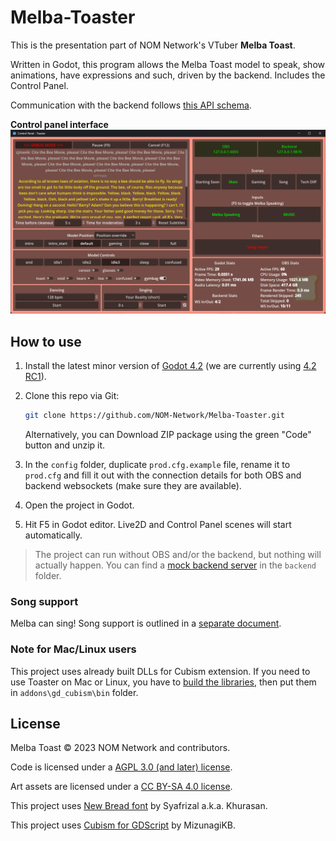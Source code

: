 # Melba-Toaster

This is the presentation part of NOM Network's VTuber **Melba Toast**.

Written in Godot, this program allows the Melba Toast model to speak, show animations, have expressions and such, driven by the backend. Includes the Control Panel.

Communication with the backend follows [this API schema](API_SCHEMA.md).

**Control panel interface**
![Interface](readme_assets/interface.png)

## How to use

1. Install the latest minor version of [Godot 4.2](https://godotengine.org/download/windows/) (we are currently using [4.2 RC1](https://godotengine.org/article/release-candidate-godot-4-2-rc-1/#downloads)).

2. Clone this repo via Git:

    ```bash
    git clone https://github.com/NOM-Network/Melba-Toaster.git
    ```

    Alternatively, you can Download ZIP package using the green "Code" button and unzip it.

3. In the `config` folder, duplicate `prod.cfg.example` file, rename it to `prod.cfg` and fill it out with the connection details for both OBS and backend websockets (make sure they are available).

4. Open the project in Godot.

5. Hit F5 in Godot editor. Live2D and Control Panel scenes will start automatically.

> The project can run without OBS and/or the backend, but nothing will actually happen. You can find a [mock backend server](backend/README.md) in the `backend` folder.

### Song support

Melba can sing! Song support is outlined in a [separate document](assets/songs/README.md).

### Note for Mac/Linux users

This project uses already built DLLs for Cubism extension. If you need to use Toaster on Mac or Linux, you have to [build the libraries](https://github.com/MizunagiKB/gd_cubism/blob/main/doc/BUILD.en.adoc#build-for-macos), then put them in `addons\gd_cubism\bin` folder.

## License

Melba Toast © 2023 NOM Network and contributors.

Code is licensed under a [AGPL 3.0 (and later) license](LICENSE.md).

Art assets are licensed under a [CC BY-SA 4.0 license](LICENSE-ASSETS.md).

This project uses [New Bread font](https://www.dafont.com/new-bread.font) by Syafrizal a.k.a. Khurasan.

This project uses [Cubism for GDScript](https://github.com/MizunagiKB/gd_cubism) by MizunagiKB.
